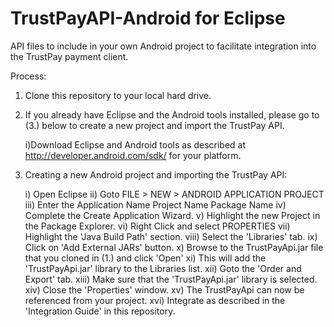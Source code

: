 TrustPayAPI-Android for Eclipse
===============================

API files to include in your own Android project to facilitate integration into the TrustPay payment client.


Process:
1. Clone this repository to your local hard drive.
	

2. If you already have Eclipse and the Android tools installed, please go to (3.) below to create a new project and import the TrustPay API.

	i)Download Eclipse and Android tools as described at http://developer.android.com/sdk/ for your platform.
	

3. Creating a new Android project and importing the TrustPay API:

	i) Open Eclipse
	ii) Goto FILE > NEW > ANDROID APPLICATION PROJECT
	iii) Enter the 	Application Name
			Project Name
			Package Name
	iv) Complete the Create Application Wizard.
	v) Highlight the new Project in the Package Explorer.
	vi) Right Click and select PROPERTIES
	vii) Highlight the 'Java Build Path' section.
	viii) Select the 'Libraries' tab.
	ix) Click on 'Add External JARs' button.
	x) Browse to the TrustPayApi.jar file that you cloned in (1.) and click 'Open'
	xi) This will add the 'TrustPayApi.jar' library to the Libraries list.
	xii) Goto the 'Order and Export' tab. 
	xiii) Make sure that the 'TrustPayApi.jar' library is selected.
	xiv) Close the 'Properties' window.
	xv) The TrustPayApi can now be referenced from your project.
	xvi) Integrate as described in the 'Integration Guide' in this repository.

	
